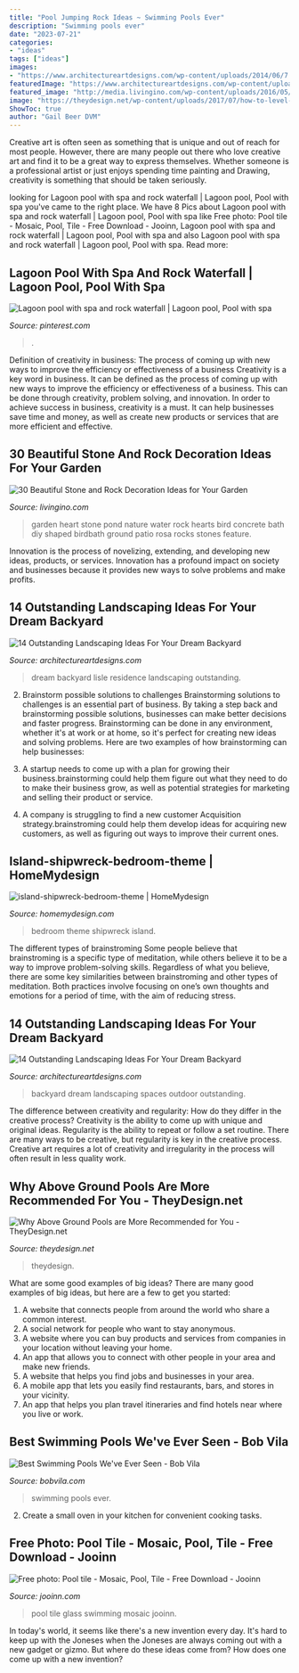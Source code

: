 ```yaml
---
title: "Pool Jumping Rock Ideas ~ Swimming Pools Ever"
description: "Swimming pools ever"
date: "2023-07-21"
categories:
- "ideas"
tags: ["ideas"]
images:
- "https://www.architectureartdesigns.com/wp-content/uploads/2014/06/7.-Lisle-Residence.jpg"
featuredImage: "https://www.architectureartdesigns.com/wp-content/uploads/2014/06/7.-Lisle-Residence.jpg"
featured_image: "http://media.livingino.com/wp-content/uploads/2016/05/heartstonepond.jpg"
image: "https://theydesign.net/wp-content/uploads/2017/07/how-to-level-ground-for-above-ground-pool-pool-university-inside-above-ground-pools-why-above-ground-pools-are-more-recommended-for-you-e1499324664177.jpg"
ShowToc: true
author: "Gail Beer DVM"
---
```



Creative art is often seen as something that is unique and out of reach for most people. However, there are many people out there who love creative art and find it to be a great way to express themselves. Whether someone is a professional artist or just enjoys spending time painting and Drawing, creativity is something that should be taken seriously.

	

		
looking for Lagoon pool with spa and rock waterfall | Lagoon pool, Pool with spa you've came to the right place. We have 8 Pics about Lagoon pool with spa and rock waterfall | Lagoon pool, Pool with spa like Free photo: Pool tile - Mosaic, Pool, Tile - Free Download - Jooinn, Lagoon pool with spa and rock waterfall | Lagoon pool, Pool with spa and also Lagoon pool with spa and rock waterfall | Lagoon pool, Pool with spa. Read more:
		
    
## Lagoon Pool With Spa And Rock Waterfall | Lagoon Pool, Pool With Spa

<img loading=lazy src="https://i.pinimg.com/736x/39/49/7a/39497afbb7ff4e3ed1dd417efa159372--lagoon-pool-rock-waterfall.jpg" onerror="this.onerror=null;this.src='https://tse2.mm.bing.net/th?id=OIP.YJDRxz15heaCUe3NMEyjwwHaE7&amp;pid=15.1';" alt="Lagoon pool with spa and rock waterfall | Lagoon pool, Pool with spa">

_Source: pinterest.com_

>. 

	

Definition of creativity in business: The process of coming up with new ways to improve the efficiency or effectiveness of a business
Creativity is a key word in business. It can be defined as the process of coming up with new ways to improve the efficiency or effectiveness of a business. This can be done through creativity, problem solving, and innovation. 
In order to achieve success in business, creativity is a must. It can help businesses save time and money, as well as create new products or services that are more efficient and effective.

    
## 30 Beautiful Stone And Rock Decoration Ideas For Your Garden

<img loading=lazy src="http://media.livingino.com/wp-content/uploads/2016/05/heartstonepond.jpg" onerror="this.onerror=null;this.src='https://tse2.mm.bing.net/th?id=OIP.6kPpqk4UgXh16F-28-T05AHaJ2&amp;pid=15.1';" alt="30 Beautiful Stone and Rock Decoration Ideas for Your Garden">

_Source: livingino.com_

>garden heart stone pond nature water rock hearts bird concrete bath diy shaped birdbath ground patio rosa rocks stones feature. 

	

Innovation is the process of novelizing, extending, and developing new ideas, products, or services. Innovation has a profound impact on society and businesses because it provides new ways to solve problems and make profits.

    
## 14 Outstanding Landscaping Ideas For Your Dream Backyard

<img loading=lazy src="https://www.architectureartdesigns.com/wp-content/uploads/2014/06/7.-Lisle-Residence.jpg" onerror="this.onerror=null;this.src='https://tse4.mm.bing.net/th?id=OIP.EZ8UIqHE-EP9XOe48npN2AAAAA&amp;pid=15.1';" alt="14 Outstanding Landscaping Ideas For Your Dream Backyard">

_Source: architectureartdesigns.com_

>dream backyard lisle residence landscaping outstanding. 

	

2. Brainstorm possible solutions to challenges
Brainstorming solutions to challenges is an essential part of business. By taking a step back and brainstorming possible solutions, businesses can make better decisions and faster progress. Brainstorming can be done in any environment, whether it's at work or at home, so it's perfect for creating new ideas and solving problems. Here are two examples of how brainstorming can help businesses: 
1. A startup needs to come up with a plan for growing their business.brainstorming could help them figure out what they need to do to make their business grow, as well as potential strategies for marketing and selling their product or service.

2. A company is struggling to find a new customer Acquisition strategy.brainstroming could help them develop ideas for acquiring new customers, as well as figuring out ways to improve their current ones.

    
## Island-shipwreck-bedroom-theme | HomeMydesign

<img loading=lazy src="https://homemydesign.com/wp-content/uploads/2014/08/island-shipwreck-bedroom-theme.jpg" onerror="this.onerror=null;this.src='https://tse3.mm.bing.net/th?id=OIP.ca-EwQ-Fd4sr273oeAKi3QHaEH&amp;pid=15.1';" alt="island-shipwreck-bedroom-theme | HomeMydesign">

_Source: homemydesign.com_

>bedroom theme shipwreck island. 

	

The different types of brainstroming
Some people believe that brainstroming is a specific type of meditation, while others believe it to be a way to improve problem-solving skills. Regardless of what you believe, there are some key similarities between brainstroming and other types of meditation. Both practices involve focusing on one’s own thoughts and emotions for a period of time, with the aim of reducing stress.

    
## 14 Outstanding Landscaping Ideas For Your Dream Backyard

<img loading=lazy src="http://www.architectureartdesigns.com/wp-content/uploads/2014/06/11.-Outdoor-Spaces.jpg" onerror="this.onerror=null;this.src='https://tse3.mm.bing.net/th?id=OIP.WU-8pGelkU6DvLzPY31IKgAAAA&amp;pid=15.1';" alt="14 Outstanding Landscaping Ideas For Your Dream Backyard">

_Source: architectureartdesigns.com_

>backyard dream landscaping spaces outdoor outstanding. 

	

The difference between creativity and regularity: How do they differ in the creative process?
Creativity is the ability to come up with unique and original ideas. Regularity is the ability to repeat or follow a set routine. There are many ways to be creative, but regularity is key in the creative process. Creative art requires a lot of creativity and irregularity in the process will often result in less quality work.

    
## Why Above Ground Pools Are More Recommended For You - TheyDesign.net

<img loading=lazy src="https://theydesign.net/wp-content/uploads/2017/07/how-to-level-ground-for-above-ground-pool-pool-university-inside-above-ground-pools-why-above-ground-pools-are-more-recommended-for-you-e1499324664177.jpg" onerror="this.onerror=null;this.src='https://tse3.mm.bing.net/th?id=OIP.SmYZqz3cBU4w2LLzbzQ7dwHaFj&amp;pid=15.1';" alt="Why Above Ground Pools are More Recommended for You - TheyDesign.net">

_Source: theydesign.net_

>theydesign. 

	

What are some good examples of big ideas?
There are many good examples of big ideas, but here are a few to get you started:
1. A website that connects people from around the world who share a common interest. 
2. A social network for people who want to stay anonymous. 
3. A website where you can buy products and services from companies in your location without leaving your home. 
4. An app that allows you to connect with other people in your area and make new friends. 
5. A website that helps you find jobs and businesses in your area. 
6. A mobile app that lets you easily find restaurants, bars, and stores in your vicinity. 
7. An app that helps you plan travel itineraries and find hotels near where you live or work.

    
## Best Swimming Pools We&#039;ve Ever Seen - Bob Vila

<img loading=lazy src="https://empire-s3-production.bobvila.com/slides/38204/original/Swim-Up-Bar.jpg?1593464351" onerror="this.onerror=null;this.src='https://tse3.mm.bing.net/th?id=OIP.BJ0pa9MUw89HpQjzu5jXQgHaFX&amp;pid=15.1';" alt="Best Swimming Pools We&#039;ve Ever Seen - Bob Vila">

_Source: bobvila.com_

>swimming pools ever. 

	

2. Create a small oven in your kitchen for convenient cooking tasks.

    
## Free Photo: Pool Tile - Mosaic, Pool, Tile - Free Download - Jooinn

<img loading=lazy src="https://jooinn.com/images/pool-tile-1.jpg" onerror="this.onerror=null;this.src='https://tse4.mm.bing.net/th?id=OIP.tagfcMg3KN1Nr-Uzdbd_EQHaHa&amp;pid=15.1';" alt="Free photo: Pool tile - Mosaic, Pool, Tile - Free Download - Jooinn">

_Source: jooinn.com_

>pool tile glass swimming mosaic jooinn. 

	

In today's world, it seems like there's a new invention every day.  It's hard to keep up with the Joneses when the Joneses are always coming out with a new gadget or gizmo.  But where do these ideas come from?  How does one come up with a new invention?

